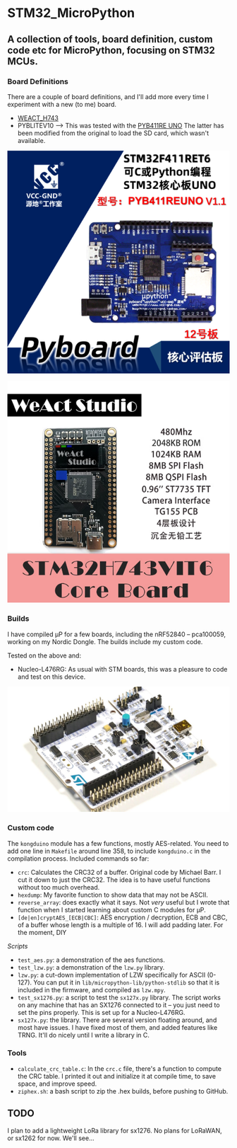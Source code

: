 # STM32_MicroPython

## A collection of tools, board definition, custom code etc for MicroPython, focusing on STM32 MCUs.

### Board Definitions

There are a couple of board definitions, and I'll add more every time I experiment with a new (to me) board.

* [WEACT_H743](https://github.com/WeActStudio/MiniSTM32H7xx)
* PYBLITEV10 --> This was tested with the [PYB411RE UNO](https://item.taobao.com/item.htm?spm=a312a.7700824.w4002-6273769129.11.4cf860dcjCPDug&id=612370008756)
The latter has been modified from the original to load the SD card, which wasn't available.

![PYB411RE_UNO](assets/PYB411RE_UNO.png)

![WeActStudio_H743](assets/WeActStudio_H743.png)

### Builds

I have compiled µP for a few boards, including the nRF52840 – pca100059, working on my Nordic Dongle. The builds include my custom code.

Tested on the above and:

* Nucleo-L476RG: As usual with STM boards, this was a pleasure to code and test on this device.

![Nucleo-L476RG](assets/Nucleo-L476RG.png)

### Custom code

The `kongduino` module has a few functions, mostly AES-related. You need to add one line in `Makefile` around line 358, to include `kongduino.c` in the compilation process. Included commands so far:

* `crc`: Calculates the CRC32 of a buffer. Original code by Michael Barr. I cut it down to just the CRC32. The idea is to have useful functions without too much overhead.
* `hexdump`: My favorite function to show data that may not be ASCII.
* `reverse_array`: does exactly what it says. Not *very* useful but I wrote that function when I started learning about custom C modules for µP.
* `[de|en]cryptAES_[ECB|CBC]`: AES encryption / decryption, ECB and CBC, of a buffer whose length is a multiple of 16. I will add padding later. For the moment, DIY

*Scripts*

* `test_aes.py`: a demonstration of the aes functions.
* `test_lzw.py`: a demonstration of the `lzw.py` library.
* `lzw.py`: a cut-down implementation of LZW specifically for ASCII (0-127). You can put it in `lib/micropython-lib/python-stdlib` so that it is included in the firmware, and compiled as `lzw.mpy`.
* `test_sx1276.py`: a script to test the `sx127x.py` library. The script works on any machine that has an SX1276 connected to it – you just need to set the pins properly. This is set up for a Nucleo-L476RG.
* `sx127x.py`: the library. There are several version floating around, and most have issues. I have fixed most of them, and added features like TRNG. It'll do nicely until I write a library in C.

### Tools

* `calculate_crc_table.c`: In the `crc.c` file, there's a function to compute the CRC table. I printed it out and initialize it at compile time, to save space, and improve speed.
* `ziphex.sh`: a bash script to zip the .hex builds, before pushing to GitHub.


## TODO

I plan to add a lightweight LoRa library for sx1276. No plans for LoRaWAN, or sx1262 for now. We'll see...